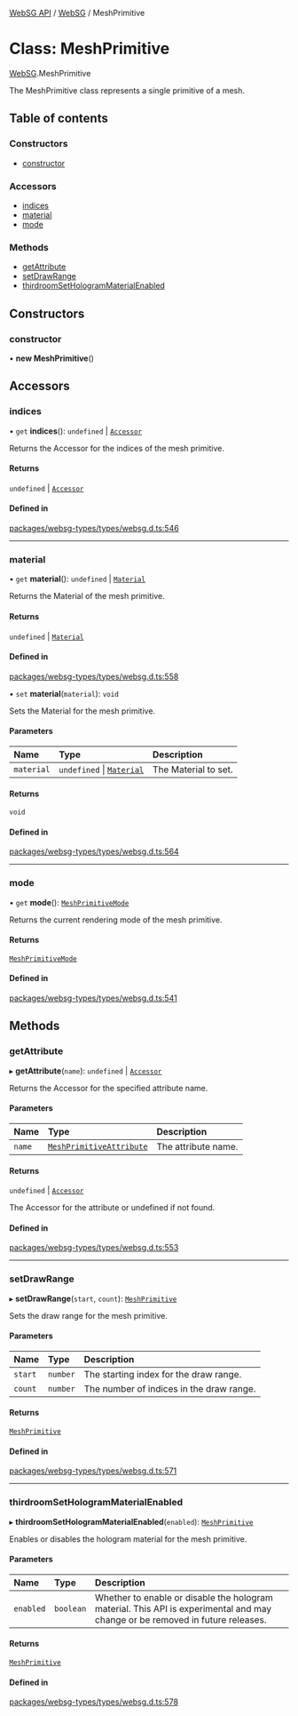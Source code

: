 [WebSG API](../README.md) / [WebSG](../modules/WebSG.md) / MeshPrimitive

# Class: MeshPrimitive

[WebSG](../modules/WebSG.md).MeshPrimitive

The MeshPrimitive class represents a single primitive of a mesh.

## Table of contents

### Constructors

- [constructor](WebSG.MeshPrimitive.md#constructor)

### Accessors

- [indices](WebSG.MeshPrimitive.md#indices)
- [material](WebSG.MeshPrimitive.md#material)
- [mode](WebSG.MeshPrimitive.md#mode)

### Methods

- [getAttribute](WebSG.MeshPrimitive.md#getattribute)
- [setDrawRange](WebSG.MeshPrimitive.md#setdrawrange)
- [thirdroomSetHologramMaterialEnabled](WebSG.MeshPrimitive.md#thirdroomsethologrammaterialenabled)

## Constructors

### constructor

• **new MeshPrimitive**()

## Accessors

### indices

• `get` **indices**(): `undefined` \| [`Accessor`](WebSG.Accessor.md)

Returns the Accessor for the indices of the mesh primitive.

#### Returns

`undefined` \| [`Accessor`](WebSG.Accessor.md)

#### Defined in

[packages/websg-types/types/websg.d.ts:546](https://github.com/thirdroom/thirdroom/blob/3d97b348/packages/websg-types/types/websg.d.ts#L546)

___

### material

• `get` **material**(): `undefined` \| [`Material`](WebSG.Material.md)

Returns the Material of the mesh primitive.

#### Returns

`undefined` \| [`Material`](WebSG.Material.md)

#### Defined in

[packages/websg-types/types/websg.d.ts:558](https://github.com/thirdroom/thirdroom/blob/3d97b348/packages/websg-types/types/websg.d.ts#L558)

• `set` **material**(`material`): `void`

Sets the Material for the mesh primitive.

#### Parameters

| Name | Type | Description |
| :------ | :------ | :------ |
| `material` | `undefined` \| [`Material`](WebSG.Material.md) | The Material to set. |

#### Returns

`void`

#### Defined in

[packages/websg-types/types/websg.d.ts:564](https://github.com/thirdroom/thirdroom/blob/3d97b348/packages/websg-types/types/websg.d.ts#L564)

___

### mode

• `get` **mode**(): [`MeshPrimitiveMode`](../enums/WebSG.MeshPrimitiveMode.md)

Returns the current rendering mode of the mesh primitive.

#### Returns

[`MeshPrimitiveMode`](../enums/WebSG.MeshPrimitiveMode.md)

#### Defined in

[packages/websg-types/types/websg.d.ts:541](https://github.com/thirdroom/thirdroom/blob/3d97b348/packages/websg-types/types/websg.d.ts#L541)

## Methods

### getAttribute

▸ **getAttribute**(`name`): `undefined` \| [`Accessor`](WebSG.Accessor.md)

Returns the Accessor for the specified attribute name.

#### Parameters

| Name | Type | Description |
| :------ | :------ | :------ |
| `name` | [`MeshPrimitiveAttribute`](../enums/WebSG.MeshPrimitiveAttribute.md) | The attribute name. |

#### Returns

`undefined` \| [`Accessor`](WebSG.Accessor.md)

The Accessor for the attribute or undefined if not found.

#### Defined in

[packages/websg-types/types/websg.d.ts:553](https://github.com/thirdroom/thirdroom/blob/3d97b348/packages/websg-types/types/websg.d.ts#L553)

___

### setDrawRange

▸ **setDrawRange**(`start`, `count`): [`MeshPrimitive`](WebSG.MeshPrimitive.md)

Sets the draw range for the mesh primitive.

#### Parameters

| Name | Type | Description |
| :------ | :------ | :------ |
| `start` | `number` | The starting index for the draw range. |
| `count` | `number` | The number of indices in the draw range. |

#### Returns

[`MeshPrimitive`](WebSG.MeshPrimitive.md)

#### Defined in

[packages/websg-types/types/websg.d.ts:571](https://github.com/thirdroom/thirdroom/blob/3d97b348/packages/websg-types/types/websg.d.ts#L571)

___

### thirdroomSetHologramMaterialEnabled

▸ **thirdroomSetHologramMaterialEnabled**(`enabled`): [`MeshPrimitive`](WebSG.MeshPrimitive.md)

Enables or disables the hologram material for the mesh primitive.

#### Parameters

| Name | Type | Description |
| :------ | :------ | :------ |
| `enabled` | `boolean` | Whether to enable or disable the hologram material. This API is experimental and may change or be removed in future releases. |

#### Returns

[`MeshPrimitive`](WebSG.MeshPrimitive.md)

#### Defined in

[packages/websg-types/types/websg.d.ts:578](https://github.com/thirdroom/thirdroom/blob/3d97b348/packages/websg-types/types/websg.d.ts#L578)
